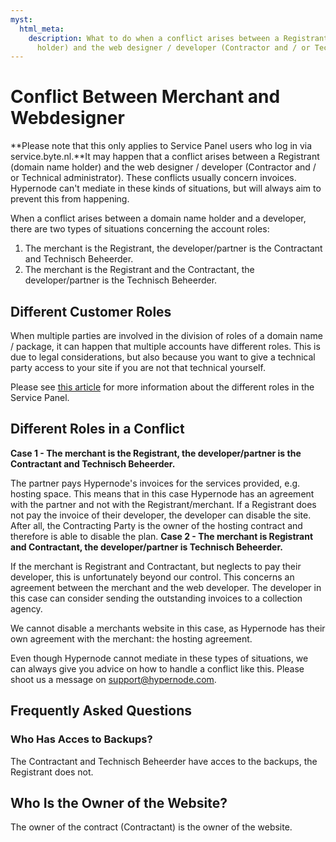 ```yaml
---
myst:
  html_meta:
    description: What to do when a conflict arises between a Registrant (domain name
      holder) and the web designer / developer (Contractor and / or Technical administrator)?
---
```


<!-- source: https://support.hypernode.com/en/about/support/conflict-between-merchant-and-webdesigner/ -->

# Conflict Between Merchant and Webdesigner

\*\*Please note that this only applies to Service Panel users who log in via service.byte.nl.\*\*It may happen that a conflict arises between a Registrant (domain name holder) and the web designer / developer (Contractor and / or Technical administrator). These conflicts usually concern invoices. Hypernode can't mediate in these kinds of situations, but will always aim to prevent this from happening.

When a conflict arises between a domain name holder and a developer, there are two types of situations concerning the account roles:

1. The merchant is the Registrant, the developer/partner is the Contractant and Technisch Beheerder.
1. The merchant is the Registrant and the Contractant, the developer/partner is the Technisch Beheerder.

## Different Customer Roles

When multiple parties are involved in the division of roles of a domain name / package, it can happen that multiple accounts have different roles. This is due to legal considerations, but also because you want to give a technical party access to your site if you are not that technical yourself.

Please see [this article](https://support.hypernode.com/en/hypernode/tools/what-are-the-different-roles-in-the-service-panel-and-what-is-the-difference-between-them) for more information about the different roles in the Service Panel.

## Different Roles in a Conflict

**Case 1 - The merchant is the Registrant, the developer/partner is the Contractant and Technisch Beheerder.**

The partner pays Hypernode's invoices for the services provided, e.g. hosting space. This means that in this case Hypernode has an agreement with the partner and not with the Registrant/merchant. If a Registrant does not pay the invoice of their developer, the developer can disable the site. After all, the Contracting Party is the owner of the hosting contract and therefore is able to disable the plan.
**Case 2 - The merchant is Registrant and Contractant, the developer/partner is Technisch Beheerder.**

If the merchant is Registrant and Contractant, but neglects to pay their developer, this is unfortunately beyond our control. This concerns an agreement between the merchant and the web developer. The developer in this case can consider sending the outstanding invoices to a collection agency.

We cannot disable a merchants website in this case, as Hypernode has their own agreement with the merchant: the hosting agreement.

Even though Hypernode cannot mediate in these types of situations, we can always give you advice on how to handle a conflict like this. Please shoot us a message on [support@hypernode.com](mailto:support@hypernode.com).

## Frequently Asked Questions

### Who Has Acces to Backups?

The Contractant and Technisch Beheerder have acces to the backups, the Registrant does not.

## Who Is the Owner of the Website?

The owner of the contract (Contractant) is the owner of the website.
